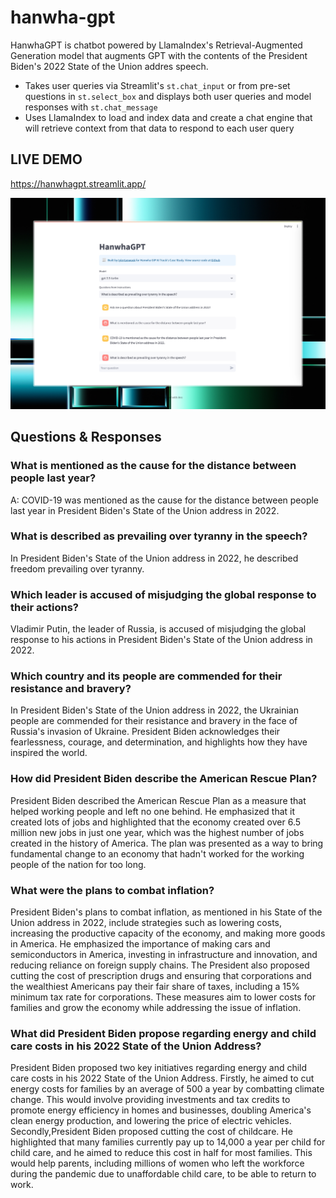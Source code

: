 # hanwha-gpt

HanwhaGPT is chatbot powered by LlamaIndex's Retrieval-Augmented Generation model that augments GPT with the contents of the President Biden's 2022 State of the Union addres speech.

- Takes user queries via Streamlit's `st.chat_input` or from pre-set questions in `st.select_box` and displays both user queries and model responses with `st.chat_message`
- Uses LlamaIndex to load and index data and create a chat engine that will retrieve context from that data to respond to each user query

## LIVE DEMO

https://hanwhagpt.streamlit.app/

![HanwhaGPT](HanwhaGPT.jpeg)

## Questions & Responses

### What is mentioned as the cause for the distance between people last year?

A: COVID-19 was mentioned as the cause for the distance between people last year in President Biden's State of the Union address in 2022.

### What is described as prevailing over tyranny in the speech?

In President Biden's State of the Union address in 2022, he described freedom prevailing over tyranny.

### Which leader is accused of misjudging the global response to their actions?

Vladimir Putin, the leader of Russia, is accused of misjudging the global response to his actions in President Biden's State of the Union address in 2022.

### Which country and its people are commended for their resistance and bravery?

In President Biden's State of the Union address in 2022, the Ukrainian people are commended for their resistance and bravery in the face of Russia's invasion of Ukraine. President Biden acknowledges their fearlessness, courage, and determination, and highlights how they have inspired the world.

### How did President Biden describe the American Rescue Plan?

President Biden described the American Rescue Plan as a measure that helped working people and left no one behind. He emphasized that it created lots of jobs and highlighted that the economy created over 6.5 million new jobs in just one year, which was the highest number of jobs created in the history of America. The plan was presented as a way to bring fundamental change to an economy that hadn't worked for the working people of the nation for too long.

### What were the plans to combat inflation?

President Biden's plans to combat inflation, as mentioned in his State of the Union address in 2022, include strategies such as lowering costs, increasing the productive capacity of the economy, and making more goods in America. He emphasized the importance of making cars and semiconductors in America, investing in infrastructure and innovation, and reducing reliance on foreign supply chains. The President also proposed cutting the cost of prescription drugs and ensuring that corporations and the wealthiest Americans pay their fair share of taxes, including a 15% minimum tax rate for corporations. These measures aim to lower costs for families and grow the economy while addressing the issue of inflation.

### What did President Biden propose regarding energy and child care costs in his 2022 State of the Union Address?

President Biden proposed two key initiatives regarding energy and child care costs in his 2022 State of the Union Address. Firstly, he aimed to cut energy costs for families by an average of
500 a year by combatting climate change. This would involve providing investments and tax credits to promote energy efficiency in homes and businesses, doubling America's clean energy production, and lowering the price of electric vehicles. Secondly,President Biden proposed cutting the cost of childcare. He highlighted that many families currently pay up to 14,000 a year per child for child care, and he aimed to reduce this cost in half for most families. This would help parents, including millions of women who left the workforce during the pandemic due to unaffordable child care, to be able to return to work.
